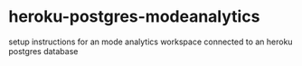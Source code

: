 # heroku-postgres-modeanalytics
setup instructions for an mode analytics workspace connected to an heroku postgres database
